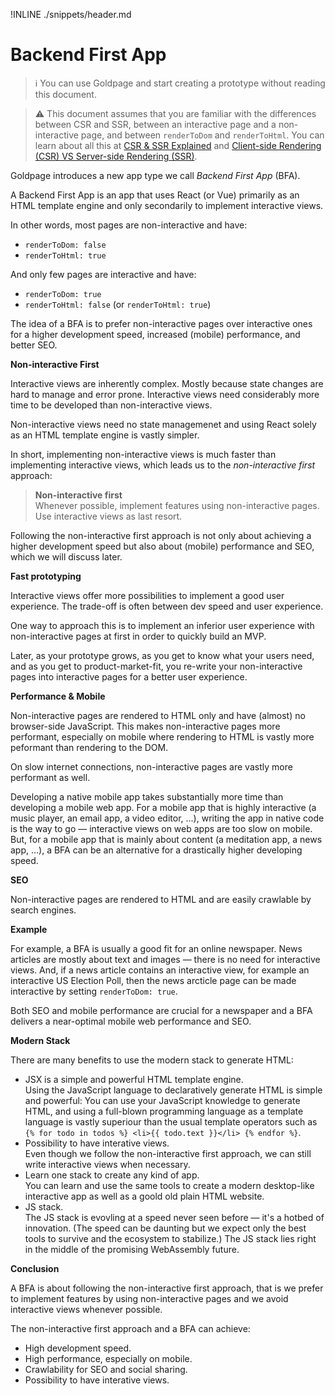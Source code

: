 !INLINE ./snippets/header.md
<br/>

# Backend First App

> :information_source:
> You can use Goldpage and start creating a prototype without reading this document.

> :warning:
> This document assumes that you are familiar with the differences between CSR and SSR,
> between an interactive page and a non-interactive page, and between `renderToDom` and `renderToHtml`.
> You can learn about all this at
> [CSR & SSR Explained](/docs/csr-and-ssr-explained.md#readme)
> and
> [Client-side Rendering (CSR) VS Server-side Rendering (SSR)](/docs/csr-vs-ssr.md#readme).

Goldpage introduces a new app type we call *Backend First App* (BFA).

A Backend First App is an app that uses React (or Vue)
primarily as an HTML template engine and
only secondarily to implement interactive views.

In other words, most pages are non-interactive and have:
- `renderToDom: false`
- `renderToHtml: true`

And only few pages are interactive and have:
- `renderToDom: true`
- `renderToHtml: false` (or `renderToHtml: true`)

The idea of a BFA is to prefer non-interactive pages over interactive ones
for a higher development speed, increased (mobile) performance, and better SEO.

**Non-interactive First**

Interactive views are inherently complex.
Mostly because state changes are hard to manage and error prone.
Interactive views need considerably more time to be developed than non-interactive views.

Non-interactive views need
no state managemenet and using
React solely as an HTML template engine
is vastly simpler.

In short,
implementing non-interactive views is much faster than implementing interactive views,
which leads us to the *non-interactive first* approach:

> **Non-interactive first**
> <br/>
> Whenever possible, implement features using non-interactive pages.
> Use interactive views as last resort.

Following the non-interactive first approach is not only about achieving a higher development speed
but also about (mobile) performance and SEO, which we will discuss later.

**Fast prototyping**

Interactive views offer more possibilities to implement a good user experience.
The trade-off is often between dev speed and user experience.

One way to approach this is to
implement an inferior user experience with non-interactive pages at first in order to quickly build an MVP.

Later,
as your prototype grows,
as you get to know what your users need,
and as you get to product-market-fit,
you re-write your non-interactive pages into interactive pages for a better user experience.

**Performance & Mobile**

Non-interactive pages are rendered to HTML only and have (almost) no browser-side JavaScript.
This makes non-interactive pages more performant, especially on mobile where
rendering to HTML is vastly more peformant than rendering to the DOM.

On slow internet connections, non-interactive pages are vastly more performant as well.

Developing a native mobile app takes substantially more time than developing a mobile web app.
For a mobile app that is highly interactive (a music player, an email app, a video editor, ...),
writing the app in native code is the way to go &mdash; interactive views on web apps are too slow on mobile.
But, for a mobile app that is mainly about content (a meditation app, a news app, ...),
a BFA can be an alternative for a drastically higher developing speed.

**SEO**

Non-interactive pages are rendered to HTML and are easily crawlable by search engines.

**Example**

For example,
a BFA is usually a good fit for an online newspaper.
News articles are mostly about
text and images &mdash;
there is no need for interactive views.
And, if a news article
contains an interactive view,
for example an interactive US Election Poll,
then the news arcticle page can be made interactive by setting `renderToDom: true`.

Both SEO and mobile performance are crucial for a newspaper and a BFA delivers
a near-optimal mobile web performance and SEO.

**Modern Stack**

There are many benefits to use the modern stack to generate HTML:
- JSX is a simple and powerful HTML template engine.
  <br/>
  Using the JavaScript language to declaratively generate HTML is simple and powerful:
  You can use your JavaScript knowledge to generate HTML,
  and using a full-blown programming language as a template language is vastly
  superiour than the usual template operators such as `{% for todo in todos %} <li>{{ todo.text }}</li> {% endfor %}`.
- Possibility to have interative views.
  <br/>
  Even though we follow the non-interactive first approach,
  we can still write interactive views when necessary.
- Learn one stack to create any kind of app.
  <br/>
  You can learn and use the same tools
  to create a modern desktop-like interactive app as well as a goold old plain HTML website.
- JS stack.
  <br/>
  The JS stack is evovling at a speed never seen before &mdash; it's a hotbed of innovation.
  (The speed can be daunting but we expect only the best tools to survive and the ecosystem to stabilize.)
  The JS stack lies right in the middle of the promising WebAssembly future.

**Conclusion**

A BFA is about following the non-interactive first approach, that is we prefer to implement features by using non-interactive pages and we avoid interactive views whenever possible.

The non-interactive first approach and a BFA can achieve:
- High development speed.
- High performance, especially on mobile.
- Crawlability for SEO and social sharing.
- Possibility to have interative views.

